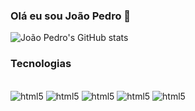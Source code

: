 ### Olá eu sou João Pedro 👋

![João Pedro's GitHub stats](https://github-readme-stats.vercel.app/api?username=jp27082003&show_icons=true&theme=tokyonight)

### Tecnologias 

<div style="display: inline_block"></br>
  <img aling="center" alt="html5" src="https://img.shields.io/badge/Python-14354C?style=for-the-badge&logo=python&logoColor=white"/>
  <img aling="center" alt="html5" src="https://img.shields.io/badge/HTML5-E34F26?style=for-the-badge&logo=html5&logoColor=white"/>
  <img aling="center" alt="html5" src="https://img.shields.io/badge/CSS3-1572B6?style=for-the-badge&logo=css3&logoColor=white"/>
  <img aling="center" alt="html5" src="https://img.shields.io/badge/JavaScript-F7DF1E?style=for-the-badge&logo=javascript&logoColor=black"/>
  <img aling="center" alt="html5" src="https://img.shields.io/badge/MySQL-00000F?style=for-the-badge&logo=mysql&logoColor=white"/>
</div>
